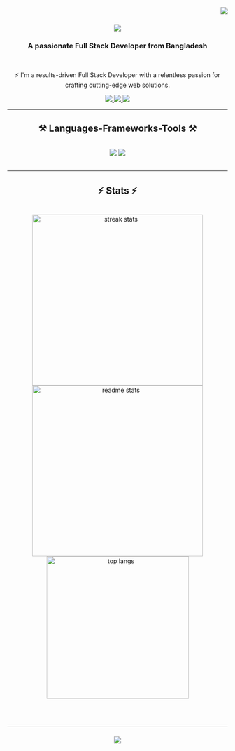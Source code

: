 <img align="right" src="https://visitor-badge.laobi.icu/badge?page_id=JOY-JB.JOY-JB" />

<h1 align="center">
    <img src="https://readme-typing-svg.herokuapp.com/?font=Righteous&size=35&center=true&vCenter=true&width=500&height=70&duration=4000&lines=Hi+There!+👋;+I'm+Joy+Barua!;" />
</h1>

<h3 align="center">A passionate Full Stack Developer from Bangladesh</h3>

<br/>

<div align="center">
 
 <!--🔭 I’m currently working on **a chat app**-->
 
 <!--🌱 I’m currently learning **Docker, AWS, Unit testing**-->

 <!--💬 Ask me about **Node.js, React, Firebase, MongoDB-->

 ⚡  I'm a results-driven Full Stack Developer with a relentless passion for crafting cutting-edge web solutions.
 
 </div>
 
<div align="center"> 
  <a href="mailto:joybarua0058@gmail.com">
    <img src="https://img.shields.io/badge/Gmail-333333?style=for-the-badge&logo=gmail&logoColor=red" />
  </a>
  <a href="https://www.linkedin.com/in/joybarua" target="_blank">
    <img src="https://img.shields.io/badge/LinkedIn-0077B5?style=for-the-badge&logo=linkedin&logoColor=white" target="_blank" />
  </a>
  <a href="https://joy-barua.vercel.app/" target="_blank">
     <img src="https://img.shields.io/badge/Portfolio-FF5722?style=for-the-badge&logo=todoist&logoColor=white" target="_blank" />
  </a>
</div>

 <hr/>
 
<h2 align="center">⚒️ Languages-Frameworks-Tools ⚒️</h2>
<br/>
<div align="center">
    <img src="https://skillicons.dev/icons?i=react,vite,next,redux,bootstrap,mui,tailwind,vscode,github,figma,vercel" />
    <img src="https://skillicons.dev/icons?i=javascript,typescript,nodejs,express,firebase,mongodb,supabase,prisma,aws,mysql,postgres,postman" /><br>
    <!--<img src="https://skillicons.dev/icons?i=azure,docker" /><br>-->
</div>

<br/>

<hr/>

<h2 align="center">⚡ Stats ⚡</h2>
<br>
<div align=center>
  <img width=390 src="https://github-readme-streak-stats-salesp07.vercel.app/?user=JOY-JB&count_private=true&theme=react&border_radius=10" alt="streak stats"/>
  
  <img width=390 src="https://github-readme-stats-salesp07.vercel.app/api?username=JOY-JB&count_private=true&show_icons=true&theme=react&rank_icon=github&border_radius=10" alt="readme stats" />
  

  <br/>
  <img width=325 align="center" src="https://github-readme-stats.vercel.app/api/top-langs/?username=JOY-JB&hide=HTML&langs_count=6&layout=compact&theme=react&border_radius=10&size_weight=0.5&count_weight=0.5&exclude_repo=github-readme-stats" alt="top langs" />
</div>

<br/><br/>
<hr/>

<h3 align="center">
    <img src="https://readme-typing-svg.herokuapp.com/?font=Righteous&size=25&center=true&vCenter=true&width=500&height=70&duration=4000&lines=Thanks+for+visiting!+✌️;+Shoot+me+a+message+on+Linkedin!">
</h3>

<br/>
